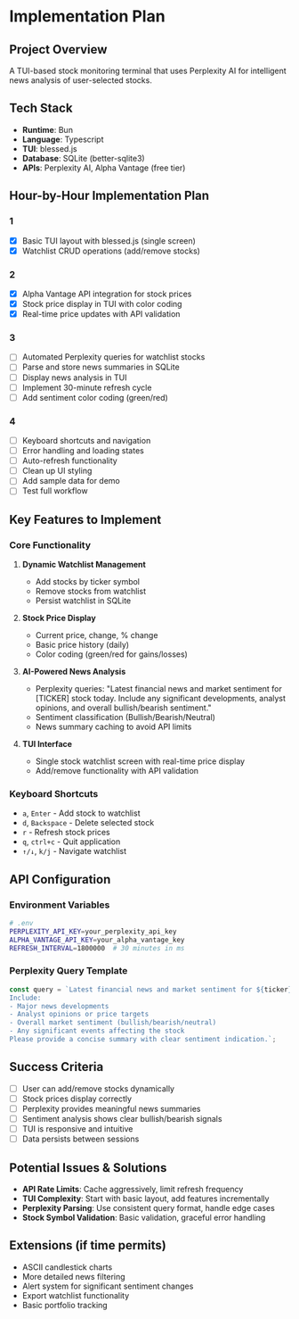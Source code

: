 # Implementation Plan

## Project Overview
A TUI-based stock monitoring terminal that uses Perplexity AI for intelligent news analysis of user-selected stocks.

## Tech Stack
- **Runtime**: Bun
- **Language**: Typescript
- **TUI**: blessed.js
- **Database**: SQLite (better-sqlite3)
- **APIs**: Perplexity AI, Alpha Vantage (free tier)

## Hour-by-Hour Implementation Plan

### 1
- [x] Basic TUI layout with blessed.js (single screen)
- [x] Watchlist CRUD operations (add/remove stocks)

### 2
- [x] Alpha Vantage API integration for stock prices
- [x] Stock price display in TUI with color coding
- [x] Real-time price updates with API validation

### 3
- [ ] Automated Perplexity queries for watchlist stocks
- [ ] Parse and store news summaries in SQLite
- [ ] Display news analysis in TUI
- [ ] Implement 30-minute refresh cycle
- [ ] Add sentiment color coding (green/red)

### 4
- [ ] Keyboard shortcuts and navigation
- [ ] Error handling and loading states
- [ ] Auto-refresh functionality
- [ ] Clean up UI styling
- [ ] Add sample data for demo
- [ ] Test full workflow

## Key Features to Implement

### Core Functionality
1. **Dynamic Watchlist Management**
   - Add stocks by ticker symbol
   - Remove stocks from watchlist
   - Persist watchlist in SQLite

2. **Stock Price Display**
   - Current price, change, % change
   - Basic price history (daily)
   - Color coding (green/red for gains/losses)

3. **AI-Powered News Analysis**
   - Perplexity queries: "Latest financial news and market sentiment for [TICKER] stock today. Include any significant developments, analyst opinions, and overall bullish/bearish sentiment."
   - Sentiment classification (Bullish/Bearish/Neutral)
   - News summary caching to avoid API limits

4. **TUI Interface**
   - Single stock watchlist screen with real-time price display
   - Add/remove functionality with API validation

### Keyboard Shortcuts
- `a`, `Enter` - Add stock to watchlist
- `d`, `Backspace` - Delete selected stock
- `r` - Refresh stock prices
- `q`, `ctrl+c` - Quit application
- `↑/↓`, `k/j` - Navigate watchlist

## API Configuration

### Environment Variables
```bash
# .env
PERPLEXITY_API_KEY=your_perplexity_api_key
ALPHA_VANTAGE_API_KEY=your_alpha_vantage_key
REFRESH_INTERVAL=1800000  # 30 minutes in ms
```

### Perplexity Query Template
```javascript
const query = `Latest financial news and market sentiment for ${ticker} stock today. 
Include:
- Major news developments
- Analyst opinions or price targets
- Overall market sentiment (bullish/bearish/neutral)
- Any significant events affecting the stock
Please provide a concise summary with clear sentiment indication.`;
```

## Success Criteria
- [ ] User can add/remove stocks dynamically
- [ ] Stock prices display correctly
- [ ] Perplexity provides meaningful news summaries
- [ ] Sentiment analysis shows clear bullish/bearish signals
- [ ] TUI is responsive and intuitive
- [ ] Data persists between sessions

## Potential Issues & Solutions
- **API Rate Limits**: Cache aggressively, limit refresh frequency
- **TUI Complexity**: Start with basic layout, add features incrementally  
- **Perplexity Parsing**: Use consistent query format, handle edge cases
- **Stock Symbol Validation**: Basic validation, graceful error handling

## Extensions (if time permits)
- ASCII candlestick charts
- More detailed news filtering
- Alert system for significant sentiment changes
- Export watchlist functionality
- Basic portfolio tracking
